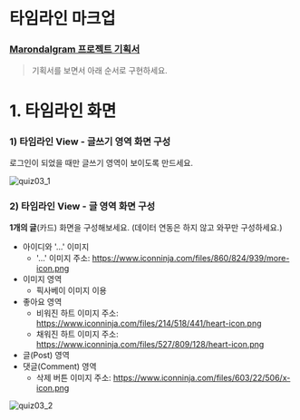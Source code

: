 # 타임라인 마크업

### [Marondalgram 프로젝트 기획서](https://ovenapp.io/project/MEoDuSsYW8NUBUR7wH788CN5yck53bCz#IMbQe)

> 기획서를 보면서 아래 순서로 구현하세요.

# 1. 타임라인 화면

### 1) 타임라인 View - 글쓰기 영역 화면 구성
로그인이 되었을 때만 글쓰기 영역이 보이도록 만드세요.

![quiz03_1](/material/images/marobiana/spring_project/quiz03/quiz03_1.png)

### 2) 타임라인 View - 글 영역 화면 구성
**1개의 글**(카드) 화면을 구성해보세요.
(데이터 연동은 하지 않고 와꾸만 구성하세요.)  

* 아이디와 '...' 이미지
  * '...' 이미지 주소: https://www.iconninja.com/files/860/824/939/more-icon.png
* 이미지 영역
  * 픽사베이 이미지 이용
* 좋아요 영역
  * 비워진 하트 이미지 주소: https://www.iconninja.com/files/214/518/441/heart-icon.png
  * 채워진 하트 이미지 주소: https://www.iconninja.com/files/527/809/128/heart-icon.png
* 글(Post) 영역
* 댓글(Comment) 영역
  * 삭제 버튼 이미지 주소: https://www.iconninja.com/files/603/22/506/x-icon.png

![quiz03_2](/material/images/marobiana/spring_project/quiz03/quiz03_2.png)